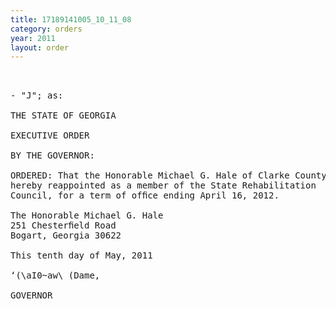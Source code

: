 ```yaml
---
title: 17189141005_10_11_08
category: orders
year: 2011
layout: order
---
```


<pre> 

- "J"; as: 

THE STATE OF GEORGIA

EXECUTIVE ORDER

BY THE GOVERNOR:

ORDERED: That the Honorable Michael G. Hale of Clarke County, Georgia, is
hereby reappointed as a member of the State Rehabilitation
Council, for a term of ofﬁce ending April 16, 2012.

The Honorable Michael G. Hale
251 Chesterﬁeld Road
Bogart, Georgia 30622

This tenth day of May, 2011

‘(\aI0~aw\ (Dame,

GOVERNOR

</pre>

